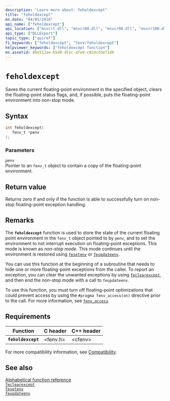 ```yaml
---
description: "Learn more about: feholdexcept"
title: "feholdexcept"
ms.date: "04/05/2018"
api_name: ["feholdexcept"]
api_location: ["msvcrt.dll", "msvcr80.dll", "msvcr90.dll", "msvcr100.dll", "msvcr100_clr0400.dll", "msvcr110.dll", "msvcr110_clr0400.dll", "msvcr120.dll", "msvcr120_clr0400.dll", "ucrtbase.dll", "api-ms-win-crt-runtime-l1-1-0.dll"]
api_type: ["DLLExport"]
topic_type: ["apiref"]
f1_keywords: ["feholdexcept", "fenv/feholdexcept"]
helpviewer_keywords: ["feholdexcept function"]
ms.assetid: 88e512ae-b5d8-452c-afe9-c824cd3ef1d8
---
```

# `feholdexcept`

Saves the current floating-point environment in the specified object, clears the floating-point status flags, and, if possible, puts the floating-point environment into non-stop  mode.

## Syntax

```C
int feholdexcept(
   fenv_t *penv
);
```

### Parameters

*`penv`*\
Pointer to an `fenv_t` object to contain a copy of the floating-point environment.

## Return value

Returns zero if and only if the function is able to successfully turn on non-stop floating-point exception handling.

## Remarks

The **`feholdexcept`** function is used to store the state of the current floating point environment in the `fenv_t` object pointed to by *`penv`*, and to set the environment to not interrupt execution on floating-point exceptions. This mode is known as *non-stop mode*.  This mode continues until the environment is restored using [`fesetenv`](fesetenv1.md) or [`feupdateenv`](feupdateenv.md).

You can use this function at the beginning of a subroutine that needs to hide one or more floating-point exceptions from the caller. To report an exception, you can clear the unwanted exceptions by using [`feclearexcept`](feclearexcept1.md), and then end the non-stop mode with a call to `feupdateenv`.

To use this function, you must turn off floating-point optimizations that could prevent access by using the `#pragma fenv_access(on)` directive prior to the call. For more information, see [`fenv_access`](../../preprocessor/fenv-access.md).

## Requirements

| Function | C header | C++ header |
|---|---|---|
| **`feholdexcept`** | \<fenv.h> | \<cfenv> |

For more compatibility information, see [Compatibility](../compatibility.md).

## See also

[Alphabetical function reference](crt-alphabetical-function-reference.md)\
[`feclearexcept`](feclearexcept1.md)\
[`fesetenv`](fesetenv1.md)\
[`feupdateenv`](feupdateenv.md)
